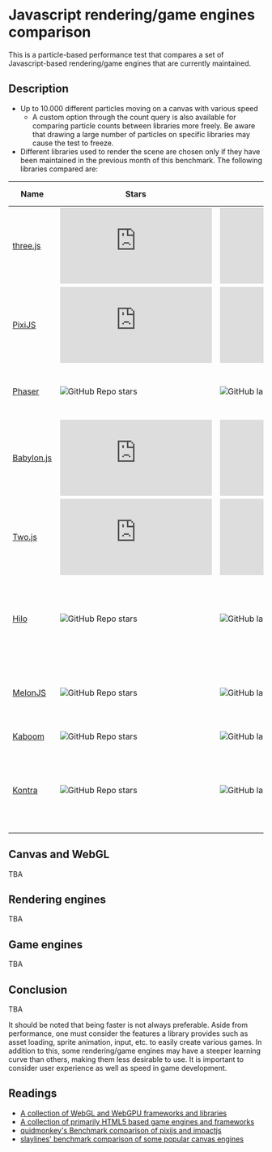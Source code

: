 # Javascript rendering/game engines comparison

This is a particle-based performance test that compares a set of Javascript-based rendering/game engines that are currently maintained.

## Description

- Up to 10.000 different particles moving on a canvas with various speed
  - A custom option through the count query is also available for comparing particle counts between libraries more freely. Be aware that drawing a large number of particles on specific libraries may cause the test to freeze.
- Different libraries used to render the scene are chosen only if they have been maintained in the previous month of this benchmark. The following libraries compared are:

| Name                                                  | Stars                                                                          | Last Commit                                                                           | Description                                                                 | Game engine |
| ----------------------------------------------------- | ------------------------------------------------------------------------------ | ------------------------------------------------------------------------------------- | --------------------------------------------------------------------------- | ----------- |
| [three.js](https://github.com/mrdoob/three.js)        | ![GitHub Repo stars](https://img.shields.io/github/stars/mrdoob/three.js)      | ![GitHub last commit](https://img.shields.io/github/last-commit/mrdoob/three.js)      | JavaScript 3D library                                                       | no          |
| [PixiJS](https://github.com/pixijs/pixi.js)           | ![GitHub Repo stars](https://img.shields.io/github/stars/pixijs/pixi.js)       | ![GitHub last commit](https://img.shields.io/github/last-commit/pixijs/pixi.js)       | Super fast HTML 5 2D rendering engine that uses webGL with canvas fallback  | no          |
| [Phaser](https://github.com/photonstorm/phaser)       | ![GitHub Repo stars](https://img.shields.io/github/stars/photonstorm/phaser)   | ![GitHub last commit](https://img.shields.io/github/last-commit/photonstorm/phaser)   | A popular, polished, free HTML5 game framework.                             | yes         |
| [Babylon.js](https://github.com/BabylonJS/Babylon.js) | ![GitHub Repo stars](https://img.shields.io/github/stars/BabylonJS/Babylon.js) | ![GitHub last commit](https://img.shields.io/github/last-commit/BabylonJS/Babylon.js) | a complete JavaScript framework for building 3D games with HTML 5 and WebGL | yes         |
| [Two.js](https://github.com/jonobr1/two.js)           | ![GitHub Repo stars](https://img.shields.io/github/stars/jonobr1/two.js)       | ![GitHub last commit](https://img.shields.io/github/last-commit/jonobr1/two.js)       | A renderer agnostic two-dimensional drawing api for the web.                | no          |
| [Hilo](https://github.com/hiloteam/Hilo)              | ![GitHub Repo stars](https://img.shields.io/github/stars/hiloteam/Hilo)        | ![GitHub last commit](https://img.shields.io/github/last-commit/hiloteam/Hilo)        | A Cross-end HTML5 Game development solution developed by Alibaba Group      | yes         |
| [MelonJS](https://github.com/melonjs/melonjs)         | ![GitHub Repo stars](https://img.shields.io/github/stars/melonjs/melonjs)      | ![GitHub last commit](https://img.shields.io/github/last-commit/melonjs/melonjs)      | Can use Tiled Map Editor, the engine is declared "lightweight"              | yes         |
| [Kaboom](https://github.com/replit/kaboom)            | ![GitHub Repo stars](https://img.shields.io/github/stars/replit/kaboom)        | ![GitHub last commit](https://img.shields.io/github/last-commit/replit/kaboom)        | JavaScript game library                                                     | yes         |
| [Kontra](https://github.com/straker/kontra)           | ![GitHub Repo stars](https://img.shields.io/github/stars/straker/kontra)       | ![GitHub last commit](https://img.shields.io/github/last-commit/straker/kontra)       | A lightweight JavaScript gaming micro-library, optimized for js13kGames.    | yes         |

## Canvas and WebGL

TBA

## Rendering engines

TBA

## Game engines

TBA

## Conclusion

TBA

It should be noted that being faster is not always preferable. Aside from performance, one must consider the features a library provides such as asset loading, sprite animation, input, etc. to easily create various games. In addition to this, some rendering/game engines may have a steeper learning curve than others, making them less desirable to use. It is important to consider user experience as well as speed in game development.

## Readings

- [A collection of WebGL and WebGPU frameworks and libraries](https://gist.github.com/dmnsgn/76878ba6903cf15789b712464875cfdc)
- [A collection of primarily HTML5 based game engines and frameworks](https://github.com/bebraw/jswiki/wiki/Game-Engines)
- [quidmonkey's Benchmark comparison of pixijs and impactjs](https://github.com/quidmonkey/particle_test)
- [slaylines' benchmark comparison of some popular canvas engines](https://github.com/slaylines/canvas-engines-comparison)
